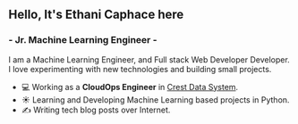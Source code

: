 ## Hello, It's Ethani Caphace here
### - Jr. Machine Learning Engineer -

I am a Machine Learning Engineer, and Full stack Web Developer Developer. I love experimenting with new technologies and building small projects.

- 💻 Working as a **CloudOps Engineer** in [Crest Data System](https://www.crestdatasys.com/a).
- ☀️ Learning and Developing Machine Learning based projects in Python.
- ✍️ Writing tech blog posts over Internet.
